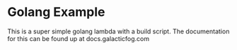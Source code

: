 # Golang Example

This is a super simple golang lambda with a build script.  The documentation for this can be found up at docs.galacticfog.com
